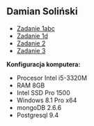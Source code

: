 ## Damian Soliński

- [Zadanie 1abc](/zad1abc.md)
- [Zadanie 1d](/zad1d.md)
- [Zadanie 2](/zad2.md)
- [Zadanie 3](/zad3.md)

**Konfiguracja komputera:**
- Procesor Intel i5-3320M
- RAM 8GB
- Intel SSD Pro 1500
- Windows 8.1 Pro x64
- mongoDB 2.6.6
- Postgresql 9.4
